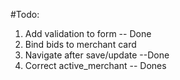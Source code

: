 #Todo:
1. Add validation to form -- Done
2. Bind bids to merchant card
3. Navigate after save/update --Done
4. Correct active_merchant -- Dones
